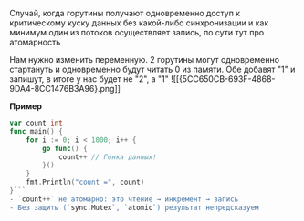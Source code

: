 
Случай, когда горутины получают одновременно доступ к критическому куску данных без какой-либо синхронизации и как минимум один из потоков осуществляет запись, по сути тут про атомарность

Нам нужно изменить переменную. 2 горутины могут одновременно стартануть и одновременно будут читать 0 из памяти. Обе добавят "1" и запишут, в итоге у нас будет не "2", а "1"
![[{5CC650CB-693F-4868-9DA4-8CC1476B3A96}.png]]

**Пример**
```go
var count int
func main() {
	for i := 0; i < 1000; i++ {
		go func() {
			count++ // Гонка данных!
		}()
	}
	fmt.Println("count =", count)
}```
- `count++` не атомарно: это чтение → инкремент → запись
- Без защиты (`sync.Mutex`, `atomic`) результат непредсказуем

